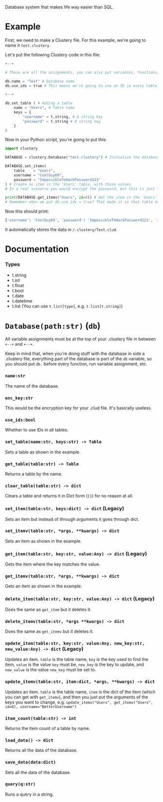 Database system that makes life way easier than SQL.

Example
===

First, we need to make a Clustery file. For this example, we're going to name it `test.clustery`.

Let's put the following Clustery code in this file:

```py
+--+

# These are all the assignments, you can also put variables, functions, classes, etc. Just make sure to use escape characters when using this syntax since the Clustery parser is not perfect and won't ignore comments in terms of this syntax :/

db.name = "Test" # Database name
db.use_ids = true # This means we're going to use an ID in every table in this database

+--+

db.set_table ( # Adding a table
    name = "Users", # Table name
    keys = {
        "username" = t.string, # A string key
        "password" = t.string # A string key
    }
)
```

Now in your Python script, you're going to put this:

```py
import clustery

DATABASE = clustery.Database("test.clustery") # Initialize the database

DATABASE.set_itemv(
    table    = "Users",
    username = "CoolGuy69",
    password = "ImpossibleToHackPassword123"
) # Create an item in the 'Users' table, with those values
# In a real scenario you would encrypt the password, but this is just to show how to use Clustery

print(DATABASE.get_itemv("Users", id=0)) # Get the item in the 'Users' table where the 'id' key is equal to 0
# Remember when we put db.use_ids = true? That made it so that table has  the ID key!
```

Now this should print:
```py
{'username': 'CoolGuy69', 'password': 'ImpossibleToHackPassword123', 'id': 0}
```

It automatically stores the data in `/.clustery/Test.clud`.

Documentation
===

### Types

* t.string
* t.int
* t.float
* t.bool
* t.date
* t.datetime
* t.list (You can use `t.list[type]`, e.g. `t.list[t.string]`)

`Database(path:str)` (`db`)
===

All variable assignments must be at the top of your .clustery file in between `+--+` and `+--+`.

Keep in mind that, when you're doing stuff with the database in side a .clustery file, everything part of the database is part of the `db` variable, so you should put `db.` before every function, run variable assignment, etc.

### `name:str`
The name of the database.

### `enc_key:str`
This would be the encryption key for your .clud file. It's basically useless.

### `use_ids:bool`
Whether to use IDs in all tables.

### `set_table(name:str, keys:str) -> Table`
Sets a table as shown in the example.

### `get_table(table:str) -> Table`
Returns a table by the name.

### `clear_table(table:str) -> dict`
Clears a table and returns it in Dict form (`{}`) for no reason at all.

### `set_item(table:str, keys:dict) -> dict` (Legacy)
Sets an item but instead of through arguments it goes through dict.

### `set_itemv(table:str, *args, **kwargs) -> dict`
Sets an item as shown in the example.

### `get_item(table:str, key:str, value:Any) -> dict` (Legacy)
Gets the item where the key matches the value.

### `get_itemv(table:str, *args, **kwargs) -> dict`
Gets an item as shown in the example.

### `delete_item(table:str, key:str, value:Any) -> dict` (Legacy)
Does the same as `get_item` but it deletes it.

### `delete_itemv(table:str, *args **kwargs) -> dict`
Does the same as `get_itemv` but it deletes it.

### `update_item(table:str, key:str, value:Any, new_key:str, new_value:Any) -> dict` (Legacy)
Updates an item. `table` is the table name, `key` is the key used to find the item, `value` is the value `key` must be, `new_key` is the key to update, and `new_value` is the value `new_key` must be set to.

### `update_itemv(table:str, item:dict, *args, **kwargs) -> dict`
Updates an item. `table` is the table name, `item` is the dict of the item (which you can get with `get_itemv`), and then you just put the arguments of the keys you want to change, e.g. `update_itemv("Users", get_itemv("Users", id=0), username="BetterUsername")`

### `item_count(table:str) -> int`
Returns the item count of a table by name.

### `load_data() -> dict`
Returns all the data of the database.

### `save_data(data:dict)`
Sets all the data of the database.

### `query(q:str)`
Runs a query in a string.